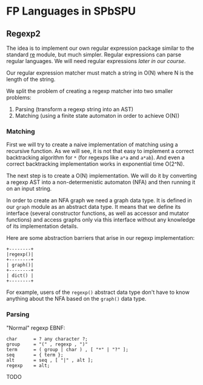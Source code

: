 FP Languages in SPbSPU
======================


Regexp2
-------

The idea is to implement our own regular expression package similar to the
standard [re][1] module, but much simpler. Regular expressions can parse regular
languages. We will need regular expressions _later in our course_.

Our regular expression matcher must match a string in O(N) where N is the
length of the string.

We split the problem of creating a regexp matcher into two smaller problems:

1. Parsing (transform a regexp string into an AST)
2. Matching (using a finite state automaton in order to achieve O(N))


### Matching

First we will try to create a naive implementation of matching using a recursive
function. As we will see, it is not that easy to implement a correct
backtracking algorithm for `*` (for regexps like `a*a` and `a*ab`). And even a
correct backtracking implementation works in exponential time O(2^N).

The next step is to create a O(N) implementation. We will do it by converting
a regexp AST into a non-determenistic automaton (NFA) and then running it on
an input string.

In order to create an NFA graph we need a graph data type. It is defined in
our `graph` module as an abstract data type. It means that we define its
interface (several constructor functions, as well as accessor and mutator
functions) and access graphs only via this interface without any knowledge of
its implementation details.

Here are some abstraction barriers that arise in our regexp implementation:

    +--------+
    |regexp()|
    +--------+
    | graph()|
    +--------+
    | dict() |
    +--------+

For example, users of the `regexp()` abstract data type don't have to know
anything about the NFA based on the `graph()` data type.


### Parsing

"Normal" regexp EBNF:

    char      = ? any character ?;
    group     = "(" , regexp , ")"
    term      = ( group | char ) , [ "*" | "?" ];
    seq       = { term };
    alt       = seq , [ "|" , alt ];
    regexp    = alt;

TODO


  [1]: http://erldocs.com/R15B/stdlib/re.html

